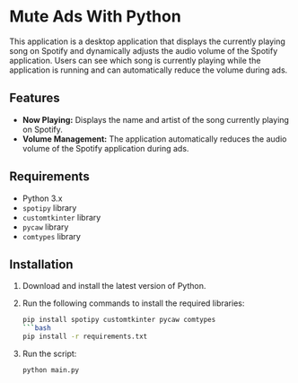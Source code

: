 # Mute Ads With Python

This application is a desktop application that displays the currently playing song on Spotify and dynamically adjusts the audio volume of the Spotify application. Users can see which song is currently playing while the application is running and can automatically reduce the volume during ads.

## Features

- **Now Playing:** Displays the name and artist of the song currently playing on Spotify.
- **Volume Management:** The application automatically reduces the audio volume of the Spotify application during ads.

## Requirements

- Python 3.x
- `spotipy` library
- `customtkinter` library
- `pycaw` library
- `comtypes` library

## Installation

1. Download and install the latest version of Python.
2. Run the following commands to install the required libraries:

   ```bash
   pip install spotipy customtkinter pycaw comtypes
   ```bash
   pip install -r requirements.txt
   ```
3. Run the script:
   ```bash
   python main.py
   ```
